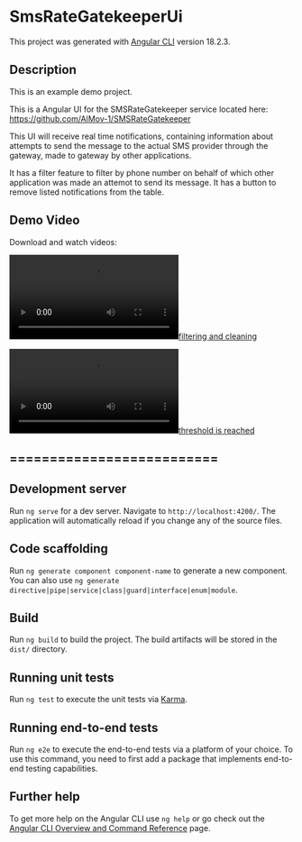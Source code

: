 # SmsRateGatekeeperUi

This project was generated with [Angular CLI](https://github.com/angular/angular-cli) version 18.2.3.

## Description

This is an example demo project.

This is a Angular UI for the SMSRateGatekeeper service located here:
https://github.com/AlMov-1/SMSRateGatekeeper

This UI will receive real time notifications, containing information about 
attempts to send the message to the actual SMS provider through the gateway, made to gateway by other applications.

It has a filter feature to filter by phone number on behalf of which other application was made an attemot to send its message.
It has a button to remove listed notifications from the table.

## Demo Video
Download and watch videos:

[![filtering and cleaning](https://github.com/AlMov-1/sms-rate-gatekeeper-ui/blob/master/assets/videos/SmsRateGatekeeperUi%20-%20filtering%20and%20cleaning.mp4)](https://github.com/AlMov-1/sms-rate-gatekeeper-ui/blob/master/assets/videos/SmsRateGatekeeperUi%20-%20filtering%20and%20cleaning.mp4)

[![threshold is reached](https://github.com/AlMov-1/sms-rate-gatekeeper-ui/blob/master/assets/videos/SmsRateGatekeeperUi%20-%20threshold%20is%20reached.mp4)](https://github.com/AlMov-1/sms-rate-gatekeeper-ui/blob/master/assets/videos/SmsRateGatekeeperUi%20-%20threshold%20is%20reached.mp4)

## ==========================
## Development server

Run `ng serve` for a dev server. Navigate to `http://localhost:4200/`. The application will automatically reload if you change any of the source files.

## Code scaffolding

Run `ng generate component component-name` to generate a new component. You can also use `ng generate directive|pipe|service|class|guard|interface|enum|module`.

## Build

Run `ng build` to build the project. The build artifacts will be stored in the `dist/` directory.

## Running unit tests

Run `ng test` to execute the unit tests via [Karma](https://karma-runner.github.io).

## Running end-to-end tests

Run `ng e2e` to execute the end-to-end tests via a platform of your choice. To use this command, you need to first add a package that implements end-to-end testing capabilities.

## Further help

To get more help on the Angular CLI use `ng help` or go check out the [Angular CLI Overview and Command Reference](https://angular.dev/tools/cli) page.
